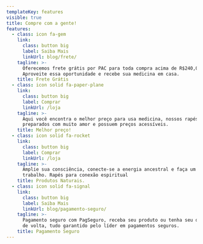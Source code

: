 ```yaml
---
templateKey: features
visible: true
title: Compre com a gente!
features:
  - class: icon fa-gem
    link:
      class: button big
      label: Saiba Mais
      linkUrl: blog/frete/
    tagline: >-
      Oferecemos frete grátis por PAC para toda compra acima de R$240,00
      Aproveite essa oportunidade e recebe sua medicina em casa.
    title: Frete Grátis
  - class: icon solid fa-paper-plane
    link:
      class: button big
      label: Comprar
      linkUrl: /loja
    tagline: >-
      Aqui você encontra o melhor preço para usa medicina, nossos rapés são
      preparados com muito amor e possuem preços acessíveis.
    title: Melhor preço!
  - class: icon solid fa-rocket
    link:
      class: button big
      label: Comprar
      linkUrl: /loja
    tagline: >-
      Amplie sua consciência, conecte-se a energia ancestral e faça um ótimo
      trabalho. Rapés para conexão espiritual
    title: Produtos Naturais.
  - class: icon solid fa-signal
    link:
      class: button big
      label: Saiba Mais
      linkUrl: blog/pagamento-seguro/
    tagline: >-
      Pagamento seguro com PagSeguro, receba seu produto ou tenha seu dinheiro
      de volta, tudo garantido pelo líder em pagamentos seguros.
    title: Pagamento Seguro
---
```



